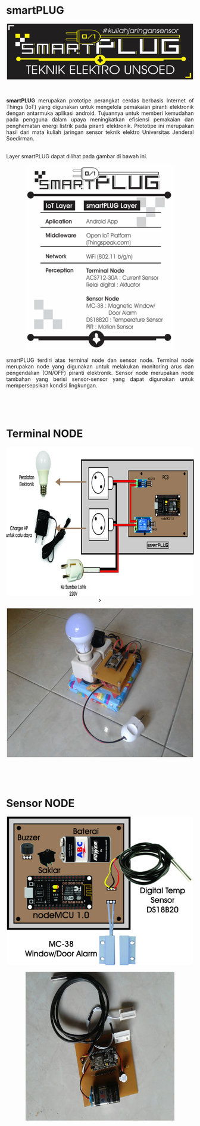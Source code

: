 # smartPLUG
<p align="center"><img src ="https://github.com/ekobayuhit/smartPLUG/blob/www/stiker_smartPLUG.png", width="500" height="150"/></p>
<br>
<p align="justify"><b>smartPLUG</b> merupakan prototipe perangkat cerdas berbasis Internet of Things (IoT) yang digunakan untuk mengelola pemakaian piranti elektronik dengan antarmuka aplikasi android. Tujuannya untuk memberi kemudahan pada pengguna dalam upaya meningkatkan efisiensi pemakaian dan penghematan energi listrik pada piranti elektronik. Prototipe ini merupakan hasil dari mata kuliah jaringan sensor teknik elektro Universitas Jenderal Soedirman.</p>
<br>
Layer smartPLUG dapat dilihat pada gambar di bawah ini. 
<br>
<p align="center"><img src ="https://github.com/ekobayuhit/smartPLUG/blob/www/spec-smartPLUG.png" width="400" height="500"/> </p>
<p align="justify">smartPLUG terdiri atas terminal node dan sensor node. Terminal node merupakan node yang digunakan untuk melakukan monitoring arus dan pengendalian (ON/OFF) piranti elektronik. Sensor node merupakan node tambahan yang berisi sensor-sensor yang dapat digunakan untuk mempersepsikan kondisi lingkungan.</p>
<br><br><br>
<p align="center"><H1> Terminal NODE </H1></p>
<p align="center"><img src ="https://github.com/ekobayuhit/smartPLUG/blob/www/SmartPLUG.jpg" width="700" height="400"/>> </p>
<p align="center"><img src ="https://github.com/ekobayuhit/smartPLUG/blob/www/20161218_094312.jpg" width="500" height="400"/> </p>

<br><br><br>
<p align="center"><H1>Sensor NODE </H1></p>
<p align="center"><img src ="https://github.com/ekobayuhit/smartPLUG/blob/www/sensornode_mock_up_hardware.jpg" width="500" height="400"/></p>
<p align="center"><img src ="https://github.com/ekobayuhit/smartPLUG/blob/www/1482050447313.jpg" width="400" height="400"/></p>
